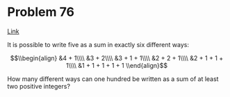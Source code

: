 # Problem 76

[Link](https://projecteuler.net/problem=76)

It is possible to write five as a sum in exactly six different ways:

$$\\begin{align} &4 + 1\\\\ &3 + 2\\\\ &3 + 1 + 1\\\\ &2 + 2 + 1\\\\ &2 + 1 + 1 + 1\\\\ &1 + 1 + 1 + 1 + 1 \\end{align}$$

How many different ways can one hundred be written as a sum of at least two positive integers?